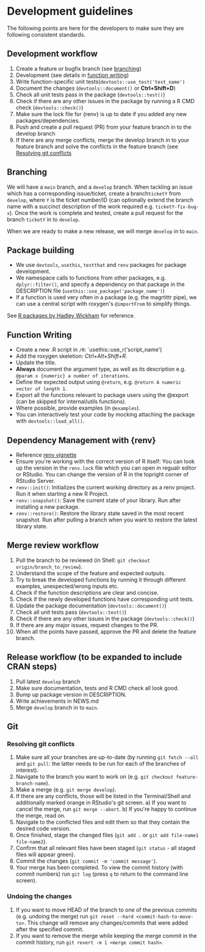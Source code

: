 # Development guidelines

The following points are here for the developers to make sure they are following consistent standards.

## Development workflow
1. Create a feature or bugfix branch (see [branching](#branching))
2. Development (see details in [function writing](#function-writing))
3. Write function-specific unit tests(`devtools::use_test('test_name')`
4. Document the changes (`devtools::document()` or **Ctrl+Shift+D**)
5. Check all unit tests pass in the package (`devtools::test()`)
6. Check if there are any other issues in the package by running a R CMD check (`devtools::check()`)
7. Make sure the lock file for {renv} is up to date if you added any new packages/dependencies.
8. Push and create a pull request (PR) from your feature branch in to the develop branch
9. If there are any merge conflicts, merge the develop branch in to your feature branch and solve the conflicts in the feature branch (see [Resolving git conflicts](#resolving-git-conflicts)

## Branching

We will have a `main` branch, and a `develop` branch. When tackling an issue which has a corresponding issue/ticket, create a branch`ticketY` from `develop`, where `Y` is the ticket number/ID (can optionally extend the branch name with a succinct description of the work required e.g. `ticketY-fix-bug-x`). Once the work is complete and tested, create a pull request for the branch `ticketY` in to `develop`.

When we are ready to make a new release, we will merge `develop` in to `main`.

## Package building
* We use `devtools`, `usethis`, `testthat` and `renv` packages for package development.
* We namespace calls to functions from other packages, e.g. `dplyr::filter()`, and specify a dependency on that package in the DESCRIPTION file (`usethis::use_package('package_name')`)
* If a function is used very often in a package (e.g. the magrtittr pipe), we can use a central script with roxygen's `@importFrom` to simplify things.

See [R packages by Hadley Wickham](https://r-pkgs.org/) for reference.

## Function Writing
* Create a new .R script in `/R`: `usethis::use_r('script_name')
* Add the roxygen skeletion: *Ctrl+Alt+Shift+R*.
* Update the title.
* **Always** document the argument type, as well as its description e.g. `@param x {numeric} a number of iterations`.
* Define the expected output using `@return`, e.g. `@return A numeric vector of length 1`.
* Export all the functions relevant to package users using the @export (can be skipped for internal/utils functions).
* Where possible, provide examples (in `@examples`).
* You can interactively test your code by mocking attaching the package with `devtools::load_all()`.

## Dependency Management with {renv}
* Reference [renv vignette](https://rstudio.github.io/renv/articles/renv.html)
* Ensure you're working with the correct version of R itself: You can look up the version in the `renv.lock` file which you can open in regualr editor or RStudio. You can change the version of R in the topright corner of RStudio Server.
* `renv::init()`: Initializes the current working directory as a renv project. Run it when starting a new R Project.
* `renv::snapshot()`: Save the current state of your library. Run after installing a new package.
* `renv::restore()`: Restore the library state saved in the most recent snapshot. Run after pulling a branch when you want to restore the latest library state.

## Merge review workflow
1. Pull the branch to be reviewed (in Shell: `git checkout origin/branch_to_review`).
2. Understand the scope of the feature and expected outputs.
3. Try to break the developed functions by running it through different examples, unexpected/wrong inputs etc.
4. Check if the function descriptions are clear and concise.
5. Check if the newly developed functions have corresponding unit tests.
6. Update the package documentation (`devtools::document()`)
7. Check all unit tests pass (`devtools::test()`)
8. Check if there are any other issues in the package (`devtools::check()`)
9. If there are any major issues, request changes to the PR.
10. When all the points have passed, approve the PR and delete the feature branch.

## Release workflow (to be expanded to include CRAN steps)
1. Pull latest `develop` branch
2. Make sure documentation, tests and R CMD check all look good.
3. Bump up package version in DESCRIPTION.
4. Write achievements in NEWS.md
5. Merge `develop` branch in to `main`.

## Git
### Resolving git conflicts
1. Make sure all your branches are up-to-date (by running `git fetch --all` and `git pull`: the latter needs to be run for each of the branches of interest).
2. Navigate to the branch you want to work on (e.g. `git checkout feature-branch-name`).
3. Make a merge (e.g. `git merge develop`).
4. If there are any conflicts, those will be listed in the Terminal/Shell and additionally marked orange in RStudio's git screen. a) If you want
to cancel the merge, run `git merge --abort`. b) If you're happy to continue the merge, read on.
5. Navigate to the conflicted files and edit them so that they contain the desired code version.
6. Once finished, stage the changed files (`git add .` or `git add file-name1 file-name2`).
7. Confirm that all relevant files have been staged (`git status` - all staged files will appear green).
8. Commit the changes (`git commit -m 'commit message'`).
9. Your merge has been completed. To view the commit history (with commit numbers) run `git log` (press `q` to return to the command line screen).

### Undoing the changes
1. If you want to move HEAD of the branch to one of the previous commits (e.g. undoing the merge) run `git reset --hard <commit-hash-to-move-to>`. This change will remove any changes/commits that were added after the specified commit.
2. If you want to remove the merge while keeping the merge commit in the commit history, run `git revert -m 1 <merge commit hash>`.

